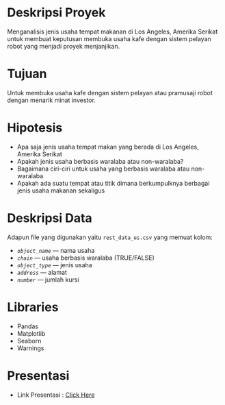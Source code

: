 # Deskripsi Proyek

Menganalisis jenis usaha tempat makanan di Los Angeles, Amerika Serikat untuk membuat keputusan membuka usaha kafe dengan sistem pelayan robot yang menjadi proyek menjanjikan. 

# Tujuan

Untuk membuka usaha kafe dengan sistem pelayan atau pramusaji robot dengan menarik minat investor.

# Hipotesis

- Apa saja jenis usaha tempat makan yang berada di Los Angeles, Amerika Serikat
- Apakah jenis usaha berbasis waralaba atau non-waralaba?
- Bagaimana ciri-ciri untuk usaha yang berbasis waralaba atau non-waralaba
- Apakah ada suatu tempat atau titik dimana berkumpulknya berbagai jenis usaha makanan sekaligus

# Deskripsi Data

Adapun file yang digunakan yaitu `rest_data_us.csv` yang memuat kolom:

- *`object_name`* — nama usaha
- *`chain`* — usaha berbasis waralaba (TRUE/FALSE)
- *`object_type`* — jenis usaha
- *`address`* — alamat
- *`number`* — jumlah kursi

# Libraries

- Pandas
- Matplotlib
- Seaborn
- Warnings

# Presentasi

- Link Presentasi : <a href="https://drive.google.com/file/d/14GVG6ARuwHE4TYZgcUPjO2c9HVMWqnJi/view?usp=share_link" title="Click Here"> Click Here</a></p>
